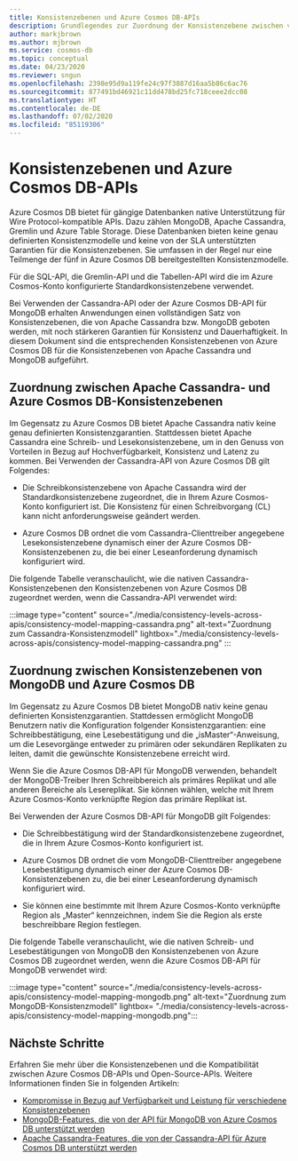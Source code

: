 ```yaml
---
title: Konsistenzebenen und Azure Cosmos DB-APIs
description: Grundlegendes zur Zuordnung der Konsistenzebene zwischen verschiedenen APIs in Azure Cosmos DB und Apache Cassandra, MongoDB
author: markjbrown
ms.author: mjbrown
ms.service: cosmos-db
ms.topic: conceptual
ms.date: 04/23/2020
ms.reviewer: sngun
ms.openlocfilehash: 2398e95d9a119fe24c97f3887d16aa5b86c6ac76
ms.sourcegitcommit: 877491bd46921c11dd478bd25fc718ceee2dcc08
ms.translationtype: HT
ms.contentlocale: de-DE
ms.lasthandoff: 07/02/2020
ms.locfileid: "85119306"
---
```

# <a name="consistency-levels-and-azure-cosmos-db-apis"></a>Konsistenzebenen und Azure Cosmos DB-APIs

Azure Cosmos DB bietet für gängige Datenbanken native Unterstützung für Wire Protocol-kompatible APIs. Dazu zählen MongoDB, Apache Cassandra, Gremlin und Azure Table Storage. Diese Datenbanken bieten keine genau definierten Konsistenzmodelle und keine von der SLA unterstützten Garantien für die Konsistenzebenen. Sie umfassen in der Regel nur eine Teilmenge der fünf in Azure Cosmos DB bereitgestellten Konsistenzmodelle. 

Für die SQL-API, die Gremlin-API und die Tabellen-API wird die im Azure Cosmos-Konto konfigurierte Standardkonsistenzebene verwendet. 

Bei Verwenden der Cassandra-API oder der Azure Cosmos DB-API für MongoDB erhalten Anwendungen einen vollständigen Satz von Konsistenzebenen, die von Apache Cassandra bzw. MongoDB geboten werden, mit noch stärkeren Garantien für Konsistenz und Dauerhaftigkeit. In diesem Dokument sind die entsprechenden Konsistenzebenen von Azure Cosmos DB für die Konsistenzebenen von Apache Cassandra und MongoDB aufgeführt.

## <a name="mapping-between-apache-cassandra-and-azure-cosmos-db-consistency-levels"></a><a id="cassandra-mapping"></a>Zuordnung zwischen Apache Cassandra- und Azure Cosmos DB-Konsistenzebenen

Im Gegensatz zu Azure Cosmos DB bietet Apache Cassandra nativ keine genau definierten Konsistenzgarantien.  Stattdessen bietet Apache Cassandra eine Schreib- und Lesekonsistenzebene, um in den Genuss von Vorteilen in Bezug auf Hochverfügbarkeit, Konsistenz und Latenz zu kommen. Bei Verwenden der Cassandra-API von Azure Cosmos DB gilt Folgendes: 

* Die Schreibkonsistenzebene von Apache Cassandra wird der Standardkonsistenzebene zugeordnet, die in Ihrem Azure Cosmos-Konto konfiguriert ist. Die Konsistenz für einen Schreibvorgang (CL) kann nicht anforderungsweise geändert werden.

* Azure Cosmos DB ordnet die vom Cassandra-Clienttreiber angegebene Lesekonsistenzebene dynamisch einer der Azure Cosmos DB-Konsistenzebenen zu, die bei einer Leseanforderung dynamisch konfiguriert wird. 

Die folgende Tabelle veranschaulicht, wie die nativen Cassandra-Konsistenzebenen den Konsistenzebenen von Azure Cosmos DB zugeordnet werden, wenn die Cassandra-API verwendet wird:  

:::image type="content" source="./media/consistency-levels-across-apis/consistency-model-mapping-cassandra.png" alt-text="Zuordnung zum Cassandra-Konsistenzmodell" lightbox="./media/consistency-levels-across-apis/consistency-model-mapping-cassandra.png" :::

## <a name="mapping-between-mongodb-and-azure-cosmos-db-consistency-levels"></a><a id="mongo-mapping"></a>Zuordnung zwischen Konsistenzebenen von MongoDB und Azure Cosmos DB

Im Gegensatz zu Azure Cosmos DB bietet MongoDB nativ keine genau definierten Konsistenzgarantien. Stattdessen ermöglicht MongoDB Benutzern nativ die Konfiguration folgender Konsistenzgarantien: eine Schreibbestätigung, eine Lesebestätigung und die „isMaster“-Anweisung, um die Lesevorgänge entweder zu primären oder sekundären Replikaten zu leiten, damit die gewünschte Konsistenzebene erreicht wird. 

Wenn Sie die Azure Cosmos DB-API für MongoDB verwenden, behandelt der MongoDB-Treiber Ihren Schreibbereich als primäres Replikat und alle anderen Bereiche als Lesereplikat. Sie können wählen, welche mit Ihrem Azure Cosmos-Konto verknüpfte Region das primäre Replikat ist. 

Bei Verwenden der Azure Cosmos DB-API für MongoDB gilt Folgendes:

* Die Schreibbestätigung wird der Standardkonsistenzebene zugeordnet, die in Ihrem Azure Cosmos-Konto konfiguriert ist.
 
* Azure Cosmos DB ordnet die vom MongoDB-Clienttreiber angegebene Lesebestätigung dynamisch einer der Azure Cosmos DB-Konsistenzebenen zu, die bei einer Leseanforderung dynamisch konfiguriert wird.  

* Sie können eine bestimmte mit Ihrem Azure Cosmos-Konto verknüpfte Region als „Master“ kennzeichnen, indem Sie die Region als erste beschreibbare Region festlegen. 

Die folgende Tabelle veranschaulicht, wie die nativen Schreib- und Lesebestätigungen von MongoDB den Konsistenzebenen von Azure Cosmos DB zugeordnet werden, wenn die Azure Cosmos DB-API für MongoDB verwendet wird:

:::image type="content" source="./media/consistency-levels-across-apis/consistency-model-mapping-mongodb.png" alt-text="Zuordnung zum MongoDB-Konsistenzmodell" lightbox= "./media/consistency-levels-across-apis/consistency-model-mapping-mongodb.png":::

## <a name="next-steps"></a>Nächste Schritte

Erfahren Sie mehr über die Konsistenzebenen und die Kompatibilität zwischen Azure Cosmos DB-APIs und Open-Source-APIs. Weitere Informationen finden Sie in folgenden Artikeln:

* [Kompromisse in Bezug auf Verfügbarkeit und Leistung für verschiedene Konsistenzebenen](consistency-levels-tradeoffs.md)
* [MongoDB-Features, die von der API für MongoDB von Azure Cosmos DB unterstützt werden](mongodb-feature-support.md)
* [Apache Cassandra-Features, die von der Cassandra-API für Azure Cosmos DB unterstützt werden](cassandra-support.md)
